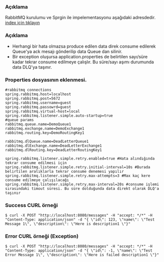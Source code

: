 ### Açıklama 
RabbitMQ kurulumu ve Sprgin ile impelementasyonu aşağıdaki adresdedir.
[index için tıklayın](../1-spring-rabbit-mq-example/README.md)

### Açıklama
- Herhangi bir hata olmazsa produce edilen data direk consume edilerek Queue'ya ack mesajı gönderilip data Queue dan silinir.
- Bir exception oluşursa application.properties de belirtilen sayı/süre kadar tekrar consume edilmeye çalışlır. Bu süre/sayı aşımı durumunda data DLQ'ya taşınır.

 ### Properties dosyasının eklenmesi.
 ```
#rabbitmq connections
spring.rabbitmq.host=localhost
spring.rabbitmq.post=5672
spring.rabbitmq.username=guest
spring.rabbitmq.passowrd=guest
spring.rabbitmq.virtual-host=local
spring.rabbitmq.listener.simple.auto-startup=true
#queue params
rabbitmq.queue.name=DemoQueue1
rabbitmq.exchange.name=DemoExchange1
rabbitmq.routing.key=DemoRoutingKey1

rabbitmq.dlQueue.name=DeadLetterQueue1
rabbitmq.dlExchange.name=DeadLetterExchange1
rabbitmq.dlRouting.key=DeadLetterRoutingKey1

spring.rabbitmq.listener.simple.retry.enabled=true #Hata alındığında tekrar consume edilmesi için
spring.rabbitmq.listener.simple.retry.initial-interval=10s #Burada belirtilen aralıklarla tekrar consume denemesi yapılır
spring.rabbitmq.listener.simple.retry.max-attempts=3 #Max kaç kere consume edilmeye çalışılacağı
spring.rabbitmq.listener.simple.retry.max-interval=20s #consume işlemi sırasındaki timout süresi. Bu süre dolduğunda data direkt olarak DLQ'a taşınır
```
 
 ### Success CURL örneği
 ```
$ curl -X POST "http://localhost:8080/messages" -H "accept: */*" -H "Content-Type: application/json" -d "{ \"id\": 123, \"name\": \"Test Message 1\", \"description\": \"Here is description1 \"}"
```
 
 ### Error CURL örneği (Exception)
 ```
$ curl -X POST "http://localhost:8080/messages" -H "accept: */*" -H "Content-Type: application/json" -d "{ \"id\": -1, \"name\": \"Test Error Message 1\", \"description\": \"Here is failed description1 \"}"
```
 



